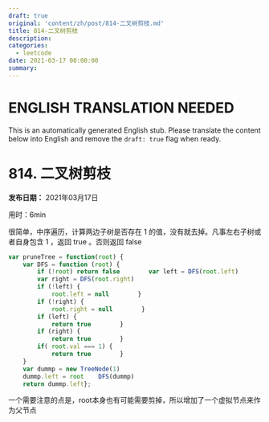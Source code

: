 ```yaml
---
draft: true
original: 'content/zh/post/814-二叉树剪枝.md'
title: 814-二叉树剪枝
description: 
categories:
  - leetcode
date: 2021-03-17 00:00:00
summary: 
---
```


# ENGLISH TRANSLATION NEEDED

This is an automatically generated English stub. Please translate the content below into English and remove the `draft: true` flag when ready.

<!-- ORIGINAL CHINESE CONTENT STARTS -->
# 814. 二叉树剪枝

**发布日期：** 2021年03月17日

用时：6min

很简单，中序遍历，计算两边子树是否存在 1 的值，没有就去掉。凡事左右子树或者自身包含 1 ，返回 true 。否则返回 false

```javascript
var pruneTree = function(root) {
    var DFS = function (root) {
        if (!root) return false        var left = DFS(root.left)
        var right = DFS(root.right)
        if (!left) {
            root.left = null        }
        if (!right) {
            root.right = null        }
        if (left) {
            return true        }
        if (right) {
            return true        }
        if( root.val === 1) {
            return true        }
    }
    var dummp = new TreeNode(1)
    dummp.left = root    DFS(dummp)
    return dummp.left};
```

一个需要注意的点是，root本身也有可能需要剪掉，所以增加了一个虚拟节点来作为父节点
<!-- ORIGINAL CHINESE CONTENT ENDS -->
